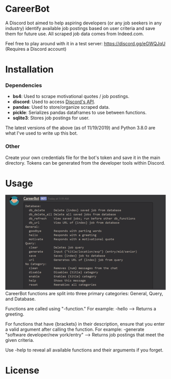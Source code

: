# CareerBot
A Discord bot aimed to help aspiring developers (or any job seekers in any industry) identify available job postings based on user criteria and save them for future use. All scraped job data comes from Indeed.com. 

Feel free to play around with it in a test server: https://discord.gg/eGWQJqU (Requires a Discord account)

# Installation
### Dependencies
* <b>bs4</b>: Used to scrape motivational quotes / job postings.
* <b>discord</b>: Used to access [Discord's API](https://discordpy.readthedocs.io/en/latest/index.html).
* <b>pandas</b>: Used to store/organize scraped data.
* <b>pickle</b>: Serializes pandas dataframes to use between functions.
* <b>sqlite3</b>: Stores job postings for user.

The latest versions of the above (as of 11/19/2019) and Python 3.8.0 are what I've used to write up this bot.

### Other
Create your own credentials file for the bot's token and save it in the main directory. Tokens can be generated from the developer tools within Discord.

# Usage
![CareerBot Functions](images/all_functions.PNG)
CareerBot functions are split into three primary categories: General, Query, and Database.

Functions are called using "-function." For example:
-hello --> Returns a greeting. 

For functions that have {brackets} in their description, ensure that you enter a valid argument after calling the function. For example:
-generate "software developer/new york/entry" --> Returns job postings that meet the given criteria.

Use -help to reveal all available functions and their arguments if you forget.

# License
